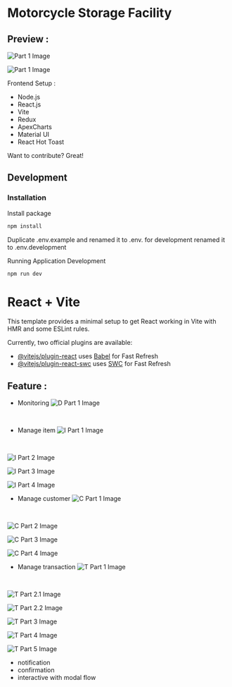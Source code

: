 # Motorcycle Storage Facility

## Preview :
![Part 1 Image](public/asset/images/preview/hero_default.png)
<br/>

![Part 1 Image](public/asset/images/preview/landing_page/landing_page_part_one.png)

Frontend Setup :
- Node.js
- React.js
- Vite
- Redux
- ApexCharts
- Material UI
- React Hot Toast

Want to contribute? Great!
## Development

### Installation

Install package

```sh
npm install
```

Duplicate .env.example and renamed it to .env. for development renamed it to .env.development

Running Application Development

```sh
npm run dev
```

# React + Vite

This template provides a minimal setup to get React working in Vite with HMR and some ESLint rules.

Currently, two official plugins are available:

- [@vitejs/plugin-react](https://github.com/vitejs/vite-plugin-react/blob/main/packages/plugin-react/README.md) uses [Babel](https://babeljs.io/) for Fast Refresh
- [@vitejs/plugin-react-swc](https://github.com/vitejs/vite-plugin-react-swc) uses [SWC](https://swc.rs/) for Fast Refresh

## Feature :
- Monitoring
![D Part 1 Image](public/asset/images/preview/dashboard_page/dashboard_page.png)
<br/>

- Manage item
![I Part 1 Image](public/asset/images/preview/item_page/item_page.png)
<br/>

![I Part 2 Image](public/asset/images/preview/item_page/item_page_add.png)
<br/>

![I Part 3 Image](public/asset/images/preview/item_page/item_page_edit.png)
<br/>

![I Part 4 Image](public/asset/images/preview/item_page/item_page_delete.png)

- Manage customer
![C Part 1 Image](public/asset/images/preview/customer_page/customer_page.png)
<br/>

![C Part 2 Image](public/asset/images/preview/customer_page/customer_page_add.png)
<br/>

![C Part 3 Image](public/asset/images/preview/customer_page/customer_page_edit.png)
<br/>

![C Part 4 Image](public/asset/images/preview/customer_page/customer_page_delete.png)

- Manage transaction
![T Part 1 Image](public/asset/images/preview/transaction_page/transaction_page.png)
<br/>

![T Part 2.1 Image](public/asset/images/preview/transaction_page/transaction_page_add_case_one.png)
<br/>

![T Part 2.2 Image](public/asset/images/preview/transaction_page/transaction_page_add_case_two.png)
<br/>

![T Part 3 Image](public/asset/images/preview/transaction_page/transaction_page_edit.png)
<br/>

![T Part 4 Image](public/asset/images/preview/transaction_page/transaction_page_delete.png)
<br/>

![T Part 5 Image](public/asset/images/preview/transaction_page/transaction_page_view.png)

- notification
- confirmation
- interactive with modal flow
